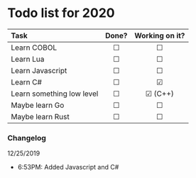 # Todo list for 2020

| Task | Done? | Working on it? |
| :--- | :---: | :---: |
| Learn COBOL | &#9744; | &#9744; |
| Learn Lua | &#9744; | &#9744; |
| Learn Javascript | &#9744; | &#9744; |
| Learn C# | &#9744; | &#9745; |
| Learn something low level | &#9744; | &#9745; (C++) |
| Maybe learn Go | &#9744; | &#9744; |
| Maybe learn Rust | &#9744; | &#9744; |

### Changelog
12/25/2019
 - 6:53PM: Added Javascript and C#
